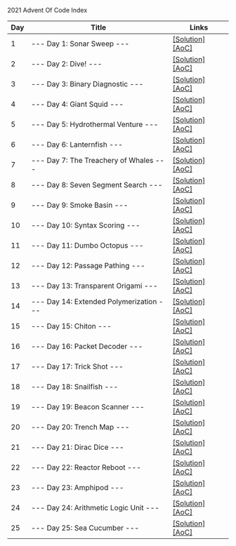 2021 Advent Of Code Index

| Day | Title                                   | Links                                                                     |
|-----|-----------------------------------------|---------------------------------------------------------------------------|
| 1   | --- Day 1: Sonar Sweep ---              | [\[Solution\]](./Day01.kt) [\[AoC\]](http://adventofcode.com/2021/day/1)  |
| 2   | --- Day 2: Dive! ---                    | [\[Solution\]](./Day02.kt) [\[AoC\]](http://adventofcode.com/2021/day/2)  |
| 3   | --- Day 3: Binary Diagnostic ---        | [\[Solution\]](./Day03.kt) [\[AoC\]](http://adventofcode.com/2021/day/3)  |
| 4   | --- Day 4: Giant Squid ---              | [\[Solution\]](./Day04.kt) [\[AoC\]](http://adventofcode.com/2021/day/4)  |
| 5   | --- Day 5: Hydrothermal Venture ---     | [\[Solution\]](./Day05.kt) [\[AoC\]](http://adventofcode.com/2021/day/5)  |
| 6   | --- Day 6: Lanternfish ---              | [\[Solution\]](./Day06.kt) [\[AoC\]](http://adventofcode.com/2021/day/6)  |
| 7   | --- Day 7: The Treachery of Whales ---  | [\[Solution\]](./Day07.kt) [\[AoC\]](http://adventofcode.com/2021/day/7)  |
| 8   | --- Day 8: Seven Segment Search ---     | [\[Solution\]](./Day08.kt) [\[AoC\]](http://adventofcode.com/2021/day/8)  |
| 9   | --- Day 9: Smoke Basin ---              | [\[Solution\]](./Day09.kt) [\[AoC\]](http://adventofcode.com/2021/day/9)  |
| 10  | --- Day 10: Syntax Scoring ---          | [\[Solution\]](./Day10.kt) [\[AoC\]](http://adventofcode.com/2021/day/10) |
| 11  | --- Day 11: Dumbo Octopus ---           | [\[Solution\]](./Day11.kt) [\[AoC\]](http://adventofcode.com/2021/day/11) |
| 12  | --- Day 12: Passage Pathing ---         | [\[Solution\]](./Day12.kt) [\[AoC\]](http://adventofcode.com/2021/day/12) |
| 13  | --- Day 13: Transparent Origami ---     | [\[Solution\]](./Day13.kt) [\[AoC\]](http://adventofcode.com/2021/day/13) |
| 14  | --- Day 14: Extended Polymerization --- | [\[Solution\]](./Day14.kt) [\[AoC\]](http://adventofcode.com/2021/day/14) |
| 15  | --- Day 15: Chiton ---                  | [\[Solution\]](./Day15.kt) [\[AoC\]](http://adventofcode.com/2021/day/15) |
| 16  | --- Day 16: Packet Decoder ---          | [\[Solution\]](./Day16.kt) [\[AoC\]](http://adventofcode.com/2021/day/16) |
| 17  | --- Day 17: Trick Shot ---              | [\[Solution\]](./Day17.kt) [\[AoC\]](http://adventofcode.com/2021/day/17) |
| 18  | --- Day 18: Snailfish ---               | [\[Solution\]](./Day18.kt) [\[AoC\]](http://adventofcode.com/2021/day/18) |
| 19  | --- Day 19: Beacon Scanner ---          | [\[Solution\]](./Day19.kt) [\[AoC\]](http://adventofcode.com/2021/day/19) |
| 20  | --- Day 20: Trench Map ---              | [\[Solution\]](./Day20.kt) [\[AoC\]](http://adventofcode.com/2021/day/20) |
| 21  | --- Day 21: Dirac Dice ---              | [\[Solution\]](./Day21.kt) [\[AoC\]](http://adventofcode.com/2021/day/21) |
| 22  | --- Day 22: Reactor Reboot ---          | [\[Solution\]](./Day22.kt) [\[AoC\]](http://adventofcode.com/2021/day/22) |
| 23  | --- Day 23: Amphipod ---                | [\[Solution\]](./Day23.kt) [\[AoC\]](http://adventofcode.com/2021/day/23) |
| 24  | --- Day 24: Arithmetic Logic Unit ---   | [\[Solution\]](./Day24.kt) [\[AoC\]](http://adventofcode.com/2021/day/24) |
| 25  | --- Day 25: Sea Cucumber ---            | [\[Solution\]](./Day25.kt) [\[AoC\]](http://adventofcode.com/2021/day/25) |
